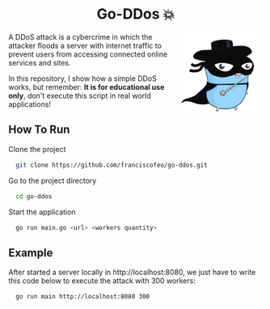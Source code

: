 <h1 align="center">Go-DDos 💥</h1>
<img align="right" src="./zorro.svg" height="169"> 
A DDoS attack is a cybercrime in which the attacker floods a server with internet traffic to prevent users from accessing connected online services and sites.

In this repository, I show how a simple DDoS works, but remember: __It is for educational use only__, don't execute this script in real world applications!


## How To Run

Clone the project

```bash
  git clone https://github.com/franciscofeo/go-ddos.git
```

Go to the project directory

```bash
  cd go-ddos
```


Start the application

```bash
  go run main.go <url> <workers quantity>
```



## Example

After started a server locally in http://localhost:8080, we just have to write this code below to execute the attack with 300 workers:

```bash
  go run main http://localhost:8080 300
```

